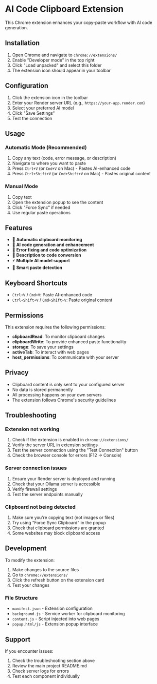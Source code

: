 # AI Code Clipboard Extension

This Chrome extension enhances your copy-paste workflow with AI code generation.

## Installation

1. Open Chrome and navigate to `chrome://extensions/`
2. Enable "Developer mode" in the top right
3. Click "Load unpacked" and select this folder
4. The extension icon should appear in your toolbar

## Configuration

1. Click the extension icon in the toolbar
2. Enter your Render server URL (e.g., `https://your-app.render.com`)
3. Select your preferred AI model
4. Click "Save Settings"
5. Test the connection

## Usage

### Automatic Mode (Recommended)
1. Copy any text (code, error message, or description)
2. Navigate to where you want to paste
3. Press `Ctrl+V` (or `Cmd+V` on Mac) - Pastes AI-enhanced code
4. Press `Ctrl+Shift+V` (or `Cmd+Shift+V` on Mac) - Pastes original content

### Manual Mode
1. Copy text
2. Open the extension popup to see the content
3. Click "Force Sync" if needed
4. Use regular paste operations

## Features

- 🔄 **Automatic clipboard monitoring**
- 🤖 **AI code generation and enhancement**
- 🔧 **Error fixing and code optimization**
- 📝 **Description to code conversion**
- ⚡ **Multiple AI model support**
- 🎯 **Smart paste detection**

## Keyboard Shortcuts

- `Ctrl+V` / `Cmd+V`: Paste AI-enhanced code
- `Ctrl+Shift+V` / `Cmd+Shift+V`: Paste original content

## Permissions

This extension requires the following permissions:

- **clipboardRead**: To monitor clipboard changes
- **clipboardWrite**: To provide enhanced paste functionality
- **storage**: To save your settings
- **activeTab**: To interact with web pages
- **host_permissions**: To communicate with your server

## Privacy

- Clipboard content is only sent to your configured server
- No data is stored permanently
- All processing happens on your own servers
- The extension follows Chrome's security guidelines

## Troubleshooting

### Extension not working
1. Check if the extension is enabled in `chrome://extensions/`
2. Verify the server URL in extension settings
3. Test the server connection using the "Test Connection" button
4. Check the browser console for errors (F12 → Console)

### Server connection issues
1. Ensure your Render server is deployed and running
2. Check that your Ollama server is accessible
3. Verify firewall settings
4. Test the server endpoints manually

### Clipboard not being detected
1. Make sure you're copying text (not images or files)
2. Try using "Force Sync Clipboard" in the popup
3. Check that clipboard permissions are granted
4. Some websites may block clipboard access

## Development

To modify the extension:

1. Make changes to the source files
2. Go to `chrome://extensions/`
3. Click the refresh button on the extension card
4. Test your changes

### File Structure

- `manifest.json` - Extension configuration
- `background.js` - Service worker for clipboard monitoring
- `content.js` - Script injected into web pages
- `popup.html/js` - Extension popup interface

## Support

If you encounter issues:
1. Check the troubleshooting section above
2. Review the main project README.md
3. Check server logs for errors
4. Test each component individually
